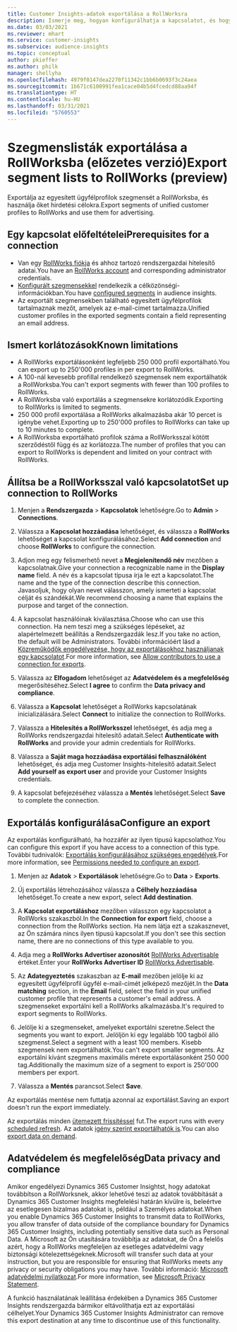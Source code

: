 ```yaml
---
title: Customer Insights-adatok exportálása a RollWorksra
description: Ismerje meg, hogyan konfigurálhatja a kapcsolatot, és hogyan exportálhatja a RollWorksba.
ms.date: 03/03/2021
ms.reviewer: mhart
ms.service: customer-insights
ms.subservice: audience-insights
ms.topic: conceptual
author: pkieffer
ms.author: philk
manager: shellyha
ms.openlocfilehash: 4979f0147dea2270f11342c1bb6b0693f3c24aea
ms.sourcegitcommit: 1b671c6100991fea1cace04b5d4fcedcd88aa94f
ms.translationtype: HT
ms.contentlocale: hu-HU
ms.lasthandoff: 03/31/2021
ms.locfileid: "5760553"
---
```

# <a name="export-segment-lists-to-rollworks-preview"></a><span data-ttu-id="2ee8b-103">Szegmenslisták exportálása a RollWorksba (előzetes verzió)</span><span class="sxs-lookup"><span data-stu-id="2ee8b-103">Export segment lists to RollWorks (preview)</span></span>

<span data-ttu-id="2ee8b-104">Exportálja az egyesített ügyfélprofilok szegmensét a RollWorksba, és használja őket hirdetési célokra.</span><span class="sxs-lookup"><span data-stu-id="2ee8b-104">Export segments of unified customer profiles to RollWorks and use them for advertising.</span></span> 

## <a name="prerequisites-for-a-connection"></a><span data-ttu-id="2ee8b-105">Egy kapcsolat előfeltételei</span><span class="sxs-lookup"><span data-stu-id="2ee8b-105">Prerequisites for a connection</span></span>

-   <span data-ttu-id="2ee8b-106">Van egy [RollWorks fiókja](https://www.rollworks.com/) és ahhoz tartozó rendszergazdai hitelesítő adatai.</span><span class="sxs-lookup"><span data-stu-id="2ee8b-106">You have an [RollWorks account](https://www.rollworks.com/) and corresponding administrator credentials.</span></span>
-   <span data-ttu-id="2ee8b-107">[Konfigurált szegmensekkel](segments.md) rendelkezik a célközönségi-információkban.</span><span class="sxs-lookup"><span data-stu-id="2ee8b-107">You have [configured segments](segments.md) in audience insights.</span></span>
-   <span data-ttu-id="2ee8b-108">Az exportált szegmensekben található egyesített ügyfélprofilok tartalmaznak mezőt, amelyek az e-mail-címet tartalmazza.</span><span class="sxs-lookup"><span data-stu-id="2ee8b-108">Unified customer profiles in the exported segments contain a field representing an email address.</span></span>

## <a name="known-limitations"></a><span data-ttu-id="2ee8b-109">Ismert korlátozások</span><span class="sxs-lookup"><span data-stu-id="2ee8b-109">Known limitations</span></span>

- <span data-ttu-id="2ee8b-110">A RollWorks exportálásonként legfeljebb 250 000 profil exportálható.</span><span class="sxs-lookup"><span data-stu-id="2ee8b-110">You can export up to 250'000 profiles in per export to RollWorks.</span></span>
- <span data-ttu-id="2ee8b-111">A 100-nál kevesebb profillal rendelkező szegmensek nem exportálhatók a RollWorksba.</span><span class="sxs-lookup"><span data-stu-id="2ee8b-111">You can't export segments with fewer than 100 profiles to RollWorks.</span></span> 
- <span data-ttu-id="2ee8b-112">A RollWorksba való exportálás a szegmensekre korlátozódik.</span><span class="sxs-lookup"><span data-stu-id="2ee8b-112">Exporting to RollWorks is limited to segments.</span></span>
- <span data-ttu-id="2ee8b-113">250 000 profil exportálása a RollWorks alkalmazásba akár 10 percet is igénybe vehet.</span><span class="sxs-lookup"><span data-stu-id="2ee8b-113">Exporting up to 250'000 profiles to RollWorks can take up to 10 minutes to complete.</span></span> 
- <span data-ttu-id="2ee8b-114">A RollWorksba exportálható profilok száma a RollWorksszal kötött szerződéstől függ és az korlátozza.</span><span class="sxs-lookup"><span data-stu-id="2ee8b-114">The number of profiles that you can export to RollWorks is dependent and limited on your contract with RollWorks.</span></span>

## <a name="set-up-connection-to-rollworks"></a><span data-ttu-id="2ee8b-115">Állítsa be a RollWorksszal való kapcsolatot</span><span class="sxs-lookup"><span data-stu-id="2ee8b-115">Set up connection to RollWorks</span></span>

1. <span data-ttu-id="2ee8b-116">Menjen a **Rendszergazda** > **Kapcsolatok** lehetőségre.</span><span class="sxs-lookup"><span data-stu-id="2ee8b-116">Go to **Admin** > **Connections**.</span></span>

1. <span data-ttu-id="2ee8b-117">Válassza a **Kapcsolat hozzáadása** lehetőséget, és válassza a **RollWorks** lehetőséget a kapcsolat konfigurálásához.</span><span class="sxs-lookup"><span data-stu-id="2ee8b-117">Select **Add connection** and choose **RollWorks** to configure the connection.</span></span>

1. <span data-ttu-id="2ee8b-118">Adjon meg egy felismerhető nevet a **Megjelenítendő név** mezőben a kapcsolatnak.</span><span class="sxs-lookup"><span data-stu-id="2ee8b-118">Give your connection a recognizable name in the **Display name** field.</span></span> <span data-ttu-id="2ee8b-119">A név és a kapcsolat típusa írja le ezt a kapcsolatot.</span><span class="sxs-lookup"><span data-stu-id="2ee8b-119">The name and the type of the connection describe this connection.</span></span> <span data-ttu-id="2ee8b-120">Javasoljuk, hogy olyan nevet válasszon, amely ismerteti a kapcsolat célját és szándékát.</span><span class="sxs-lookup"><span data-stu-id="2ee8b-120">We recommend choosing a name that explains the purpose and target of the connection.</span></span>

1. <span data-ttu-id="2ee8b-121">A kapcsolat használóinak kiválasztása.</span><span class="sxs-lookup"><span data-stu-id="2ee8b-121">Choose who can use this connection.</span></span> <span data-ttu-id="2ee8b-122">Ha nem teszi meg a szükséges lépéseket, az alapértelmezett beállítás a Rendszergazdák lesz.</span><span class="sxs-lookup"><span data-stu-id="2ee8b-122">If you take no action, the default will be Administrators.</span></span> <span data-ttu-id="2ee8b-123">További információért lásd a [Közreműködők engedélyezése, hogy az exportálásokhoz használjanak egy kapcsolatot](connections.md#allow-contributors-to-use-a-connection-for-exports).</span><span class="sxs-lookup"><span data-stu-id="2ee8b-123">For more information, see [Allow contributors to use a connection for exports](connections.md#allow-contributors-to-use-a-connection-for-exports).</span></span>

1. <span data-ttu-id="2ee8b-124">Válassza az **Elfogadom** lehetőséget az **Adatvédelem és a megfelelőség** megerősítéséhez.</span><span class="sxs-lookup"><span data-stu-id="2ee8b-124">Select **I agree** to confirm the **Data privacy and compliance**.</span></span>

1. <span data-ttu-id="2ee8b-125">Válassza a **Kapcsolat** lehetőséget a RollWorks kapcsolatának inicializálására.</span><span class="sxs-lookup"><span data-stu-id="2ee8b-125">Select **Connect** to initialize the connection to RollWorks.</span></span>

1. <span data-ttu-id="2ee8b-126">Válassza a **Hitelesítés a RollWorksszel** lehetőséget, és adja meg a RollWorks rendszergazdai hitelesítő adatait.</span><span class="sxs-lookup"><span data-stu-id="2ee8b-126">Select **Authenticate with RollWorks** and provide your admin credentials for RollWorks.</span></span>

1. <span data-ttu-id="2ee8b-127">Válassza a **Saját maga hozzáadása exportálási felhasználóként** lehetőséget, és adja meg Customer Insights-hitelesítő adatait.</span><span class="sxs-lookup"><span data-stu-id="2ee8b-127">Select **Add yourself as export user** and provide your Customer Insights credentials.</span></span>

1. <span data-ttu-id="2ee8b-128">A kapcsolat befejezéséhez válassza a **Mentés** lehetőséget.</span><span class="sxs-lookup"><span data-stu-id="2ee8b-128">Select **Save** to complete the connection.</span></span>

## <a name="configure-an-export"></a><span data-ttu-id="2ee8b-129">Exportálás konfigurálása</span><span class="sxs-lookup"><span data-stu-id="2ee8b-129">Configure an export</span></span>

<span data-ttu-id="2ee8b-130">Az exportálás konfigurálható, ha hozzáfér az ilyen típusú kapcsolathoz.</span><span class="sxs-lookup"><span data-stu-id="2ee8b-130">You can configure this export if you have access to a connection of this type.</span></span> <span data-ttu-id="2ee8b-131">További tudnivalók: [Exportálás konfigurálásához szükséges engedélyek](export-destinations.md#set-up-a-new-export).</span><span class="sxs-lookup"><span data-stu-id="2ee8b-131">For more information, see [Permissions needed to configure an export](export-destinations.md#set-up-a-new-export).</span></span>

1. <span data-ttu-id="2ee8b-132">Menjen az **Adatok** > **Exportálások** lehetőségre.</span><span class="sxs-lookup"><span data-stu-id="2ee8b-132">Go to **Data** > **Exports**.</span></span>

1. <span data-ttu-id="2ee8b-133">Új exportálás létrehozásához válassza a **Célhely hozzáadása** lehetőséget.</span><span class="sxs-lookup"><span data-stu-id="2ee8b-133">To create a new export, select **Add destination**.</span></span>

1. <span data-ttu-id="2ee8b-134">A **Kapcsolat exportáláshoz** mezőben válasszon egy kapcsolatot a RollWorks szakaszból.</span><span class="sxs-lookup"><span data-stu-id="2ee8b-134">In the **Connection for export** field, choose a connection from the RollWorks section.</span></span> <span data-ttu-id="2ee8b-135">Ha nem látja ezt a szakasznevet, az Ön számára nincs ilyen típusú kapcsolat.</span><span class="sxs-lookup"><span data-stu-id="2ee8b-135">If you don't see this section name, there are no connections of this type available to you.</span></span>

1. <span data-ttu-id="2ee8b-136">Adja meg a **RollWorks Advertiser azonosítót** [RollWorks Advertisable](https://help.adroll.com/hc/articles/212011838-Advertiser-Profiles) értéket.</span><span class="sxs-lookup"><span data-stu-id="2ee8b-136">Enter your **RollWorks Advertiser ID** [RollWorks Advertisable](https://help.adroll.com/hc/articles/212011838-Advertiser-Profiles).</span></span>

3. <span data-ttu-id="2ee8b-137">Az **Adategyeztetés** szakaszban az **E-mail** mezőben jelölje ki az egyesített ügyfélprofil ügyfél e-mail-címét jelképező mezőjét.</span><span class="sxs-lookup"><span data-stu-id="2ee8b-137">In the **Data matching** section, in the **Email** field, select the field in your unified customer profile that represents a customer's email address.</span></span> <span data-ttu-id="2ee8b-138">A szegmenseket exportálni kell a RollWorks alkalmazásba.</span><span class="sxs-lookup"><span data-stu-id="2ee8b-138">It's required to export segments to RollWorks.</span></span>

1. <span data-ttu-id="2ee8b-139">Jelölje ki a szegmenseket, amelyeket exportálni szeretne.</span><span class="sxs-lookup"><span data-stu-id="2ee8b-139">Select the segments you want to export.</span></span> <span data-ttu-id="2ee8b-140">Jelöljön ki egy legalább 100 tagból álló szegmenst.</span><span class="sxs-lookup"><span data-stu-id="2ee8b-140">Select a segment with a least 100 members.</span></span> <span data-ttu-id="2ee8b-141">Kisebb szegmensek nem exportálhatók.</span><span class="sxs-lookup"><span data-stu-id="2ee8b-141">You can't export smaller segments.</span></span> <span data-ttu-id="2ee8b-142">Az exportálni kívánt szegmens maximális mérete exportálásonként 250 000 tag.</span><span class="sxs-lookup"><span data-stu-id="2ee8b-142">Additionally the maximum size of a segment to export is 250'000 members per export.</span></span> 

1. <span data-ttu-id="2ee8b-143">Válassza a **Mentés** parancsot.</span><span class="sxs-lookup"><span data-stu-id="2ee8b-143">Select **Save**.</span></span>

<span data-ttu-id="2ee8b-144">Az exportálás mentése nem futtatja azonnal az exportálást.</span><span class="sxs-lookup"><span data-stu-id="2ee8b-144">Saving an export doesn't run the export immediately.</span></span>

<span data-ttu-id="2ee8b-145">Az exportálás minden [ütemezett frissítéssel](system.md#schedule-tab) fut.</span><span class="sxs-lookup"><span data-stu-id="2ee8b-145">The export runs with every [scheduled refresh](system.md#schedule-tab).</span></span> <span data-ttu-id="2ee8b-146">Az adatok [igény szerint exportálhatók is](export-destinations.md#run-exports-on-demand).</span><span class="sxs-lookup"><span data-stu-id="2ee8b-146">You can also [export data on demand](export-destinations.md#run-exports-on-demand).</span></span> 


## <a name="data-privacy-and-compliance"></a><span data-ttu-id="2ee8b-147">Adatvédelem és megfelelőség</span><span class="sxs-lookup"><span data-stu-id="2ee8b-147">Data privacy and compliance</span></span>

<span data-ttu-id="2ee8b-148">Amikor engedélyezi Dynamics 365 Customer Insightst, hogy adatokat továbbítson a RollWorksnek, akkor lehetővé teszi az adatok továbbítását a Dynamics 365 Customer Insights megfelelési határán kívülre is, beleértve az esetlegesen bizalmas adatokat is, például a Személyes adatokat.</span><span class="sxs-lookup"><span data-stu-id="2ee8b-148">When you enable Dynamics 365 Customer Insights to transmit data to RollWorks, you allow transfer of data outside of the compliance boundary for Dynamics 365 Customer Insights, including potentially sensitive data such as Personal Data.</span></span> <span data-ttu-id="2ee8b-149">A Microsoft az Ön utasítására továbbítja az adatokat, de Ön a felelős azért, hogy a RollWorks megfeleljen az esetleges adatvédelmi vagy biztonsági kötelezettségeknek.</span><span class="sxs-lookup"><span data-stu-id="2ee8b-149">Microsoft will transfer such data at your instruction, but you are responsible for ensuring that RollWorks meets any privacy or security obligations you may have.</span></span> <span data-ttu-id="2ee8b-150">További információ: [Microsoft adatvédelmi nyilatkozat](https://go.microsoft.com/fwlink/?linkid=396732).</span><span class="sxs-lookup"><span data-stu-id="2ee8b-150">For more information, see [Microsoft Privacy Statement](https://go.microsoft.com/fwlink/?linkid=396732).</span></span>

<span data-ttu-id="2ee8b-151">A funkció használatának leállítása érdekében a Dynamics 365 Customer Insights rendszergazda bármikor eltávolíthatja ezt az exportálási célhelyet.</span><span class="sxs-lookup"><span data-stu-id="2ee8b-151">Your Dynamics 365 Customer Insights Administrator can remove this export destination at any time to discontinue use of this functionality.</span></span>
